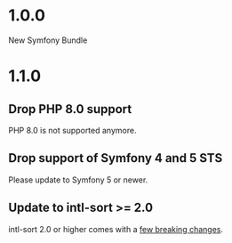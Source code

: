 # 1.0.0

New Symfony Bundle

# 1.1.0

## Drop PHP 8.0 support

PHP 8.0 is not supported anymore.

## Drop support of Symfony 4 and 5 STS

Please update to Symfony 5 or newer.

## Update to intl-sort >= 2.0

intl-sort 2.0 or higher comes with a [few breaking changes](https://github.com/SenseException/intl-sort/blob/2.0.0/UPGRADE.md).
